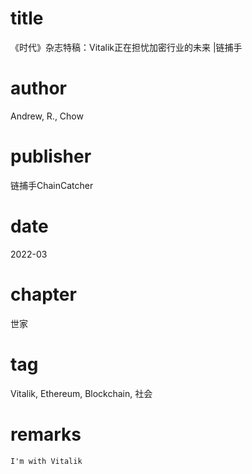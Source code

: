 # title
《时代》杂志特稿：Vitalik正在担忧加密行业的未来 |链捕手

# author
Andrew, R., Chow

# publisher
链捕手ChainCatcher

# date
2022-03

# chapter
世家

# tag
Vitalik, Ethereum, Blockchain, 社会

# remarks
`I'm with Vitalik`
